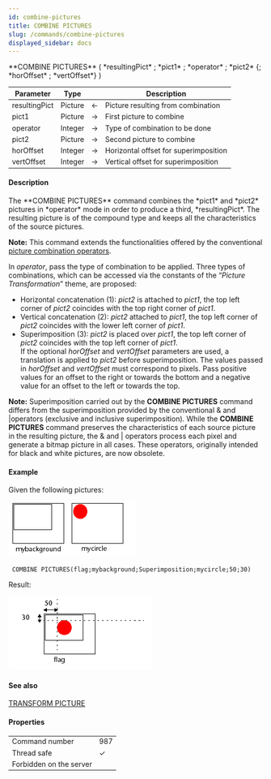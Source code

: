 ```yaml
---
id: combine-pictures
title: COMBINE PICTURES
slug: /commands/combine-pictures
displayed_sidebar: docs
---
```


<!--REF #_command_.COMBINE PICTURES.Syntax-->**COMBINE PICTURES** ( *resultingPict* ; *pict1* ; *operator* ; *pict2* {; *horOffset* ; *vertOffset*} )<!-- END REF-->
<!--REF #_command_.COMBINE PICTURES.Params-->
| Parameter | Type |  | Description |
| --- | --- | --- | --- |
| resultingPict | Picture | &#8592; | Picture resulting from combination |
| pict1 | Picture | &#8594;  | First picture to combine |
| operator | Integer | &#8594;  | Type of combination to be done |
| pict2 | Picture | &#8594;  | Second picture to combine |
| horOffset | Integer | &#8594;  | Horizontal offset for superimposition |
| vertOffset | Integer | &#8594;  | Vertical offset for superimposition |

<!-- END REF-->

#### Description 

<!--REF #_command_.COMBINE PICTURES.Summary-->The **COMBINE PICTURES** command combines the *pict1* and *pict2* pictures in *operator* mode in order to produce a third, *resultingPict*.<!-- END REF--> The resulting picture is of the compound type and keeps all the characteristics of the source pictures.

**Note:** This command extends the functionalities offered by the conventional [picture combination operators](../Concepts/dt_picture.md#picture-operators). 

In *operator*, pass the type of combination to be applied. Three types of combinations, which can be accessed via the constants of the “*Picture Transformation*” theme, are proposed:

* Horizontal concatenation (1): *pict2* is attached to *pict1*, the top left corner of *pict2* coincides with the top right corner of *pict1*.
* Vertical concatenation (2): *pict2* attached to *pict1*, the top left corner of *pict2* coincides with the lower left corner of *pict1*.
* Superimposition (3): *pict2* is placed over *pict1*, the top left corner of *pict2* coincides with the top left corner of *pict1*.  
If the optional *horOffset* and *vertOffset* parameters are used, a translation is applied to *pict2* before superimposition. The values passed in *horOffset* and *vertOffset* must correspond to pixels. Pass positive values for an offset to the right or towards the bottom and a negative value for an offset to the left or towards the top.

**Note:** Superimposition carried out by the **COMBINE PICTURES** command differs from the superimposition provided by the conventional & and |operators (exclusive and inclusive superimposition). While the **COMBINE PICTURES** command preserves the characteristics of each source picture in the resulting picture, the & and | operators process each pixel and generate a bitmap picture in all cases. These operators, originally intended for black and white pictures, are now obsolete.

#### Example 

Given the following pictures: 

![](../assets/en/commands/pict27793.en.png)

```4d
 COMBINE PICTURES(flag;mybackground;Superimposition;mycircle;50;30)
```

Result:

![](../assets/en/commands/pict27794.en.png)

#### See also 

[TRANSFORM PICTURE](transform-picture.md)  

#### Properties
|  |  |
| --- | --- |
| Command number | 987 |
| Thread safe | &check; |
| Forbidden on the server ||


